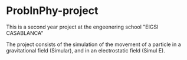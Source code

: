 # ProbInPhy-project
This is a second year project at the engeenering school "EIGSI CASABLANCA"

The project consists of the simulation of the movement of a particle in a gravitational field (Simular), and in an electrostatic field (Simul E).
